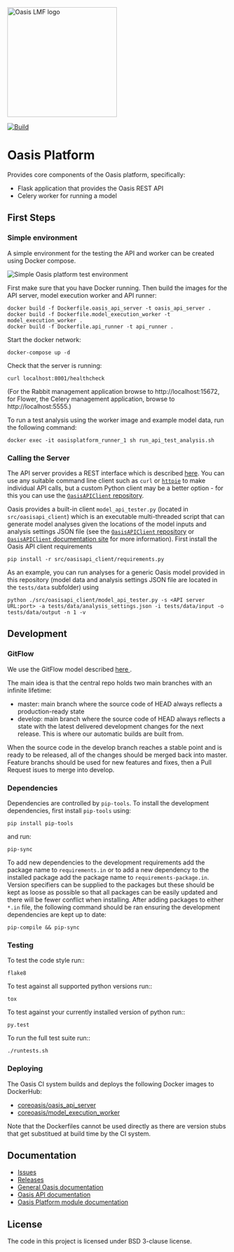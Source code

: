 <img src="https://oasislmf.org/packages/oasis_theme_package/themes/oasis_theme/assets/src/oasis-lmf-colour.png" alt="Oasis LMF logo" width="250"/>

[![Build](http://ci.oasislmfdev.org/buildStatus/icon?job=pipeline_stable/oasis_platform)](http://ci.oasislmfdev.org/blue/organizations/jenkins/pipeline_stable%2Foasis_platform/activity)

# Oasis Platform
Provides core components of the Oasis platform, specifically:
* Flask application that provides the Oasis REST API
* Celery worker for running a model

## First Steps

### Simple environment

A simple environment for the testing the API and worker can be created using Docker compose.

<img src="https://raw.githubusercontent.com/OasisLMF/OasisApi/Open_Source_prep/Oasis%20Simple%20Runner.png" alt="Simple Oasis platform test environment"/>

First make sure that you have Docker running. Then build the images for the API server, model execution worker and API runner:

    docker build -f Dockerfile.oasis_api_server -t oasis_api_server .
    docker build -f Dockerfile.model_execution_worker -t model_execution_worker .
    docker build -f Dockerfile.api_runner -t api_runner .

Start the docker network:

    docker-compose up -d

Check that the server is running:

    curl localhost:8001/healthcheck

(For the Rabbit management application browse to http://localhost:15672, for Flower, the Celery management application, browse to http://localhost:5555.)

To run a test analysis using the worker image and example model data, run the following command:
    
    docker exec -it oasisplatform_runner_1 sh run_api_test_analysis.sh

### Calling the Server

The API server provides a REST interface which is described <a href="https://oasislmf.github.io/docs/oasis_rest_api.html" target="_blank">here</a>. You can use any suitable command line client such as `curl` or <a href="www.httpie.org" target="_blank">`httpie`</a> to make individual API calls, but a custom Python client may be a better option - for this you can use the <a href="https://giub.com/OasisLMF/OasisAPIClient" target="_blank">`OasisAPIClient` repository</a>.

Oasis provides a built-in client `model_api_tester.py` (located in `src/oasisapi_client`) which is an executable multi-threaded script that can generate model analyses given the locations of the model inputs and analysis settings JSON file (see the <a href="https://github.com/OasisLMF/OasisAPIClient" target="_blank">`OasisAPIClient` repository</a> or <a href="https://oasislmf.github.io/OasisAPIClient/" target="_blank">`OasisAPIClient` documentation site</a> for more information). First install the Oasis API client requirements

    pip install -r src/oasisapi_client/requirements.py

As an example, you can run analyses for a generic Oasis model provided in this repository (model data and analysis settings JSON file are located in the `tests/data` subfolder) using

    python ./src/oasisapi_client/model_api_tester.py -s <API server URL:port> -a tests/data/analysis_settings.json -i tests/data/input -o tests/data/output -n 1 -v

## Development

### GitFlow

We use the GitFlow model described <A href="http://nvie.com/posts/a-successful-git-branching-model"> here </A>.

The main idea is that the central repo holds two main branches with an infinite lifetime:

* master: main branch where the source code of HEAD always reflects a production-ready state
* develop: main branch where the source code of HEAD always reflects a state with the latest delivered development changes for the next release. This is where our automatic builds are built from.

When the source code in the develop branch reaches a stable point and is ready to be released, all of the changes should be merged back into master. 
Feature branchs should be used for new features and fixes, then a Pull Request isues to merge into develop.

### Dependencies

Dependencies are controlled by ``pip-tools``. To install the development dependencies, first install ``pip-tools`` using:

    pip install pip-tools

and run:

    pip-sync

To add new dependencies to the development requirements add the package name to ``requirements.in`` or to add a new dependency to the installed package add the package name to ``requirements-package.in``.
Version specifiers can be supplied to the packages but these should be kept as loose as possible so that all packages can be easily updated and there will be fewer conflict when installing.
After adding packages to either ``*.in`` file, the following command should be ran ensuring the development dependencies are kept up to date:

    pip-compile && pip-sync

### Testing

To test the code style run::

    flake8

To test against all supported python versions run::

    tox

To test against your currently installed version of python run::

    py.test

To run the full test suite run::

    ./runtests.sh

### Deploying

The Oasis CI system builds and deploys the following Docker images to DockerHub:

* <a href="https://hub.docker.com/r/coreoasis/oasis_api_server">coreoasis/oasis_api_server</a>
* <a href="https://hub.docker.com/r/coreoasis/model_execution_worker">coreoasis/model_execution_worker</a>

Note that the Dockerfiles cannot be used directly as there are version stubs that get substitued at build time by the CI system.

## Documentation
* <a href="https://github.com/OasisLMF/OasisApi/issues">Issues</a>
* <a href="https://github.com/OasisLMF/OasisApi/releases">Releases</a>
* <a href="https://oasislmf.github.io">General Oasis documentation</a>
* <a href="https://oasislmf.github.io/docs/oasis_rest_api.html">Oasis API documentation</a>
* <a href="https://oasislmf.github.io/OasisApi/modules.html">Oasis Platform module documentation</a>

## License
The code in this project is licensed under BSD 3-clause license.

